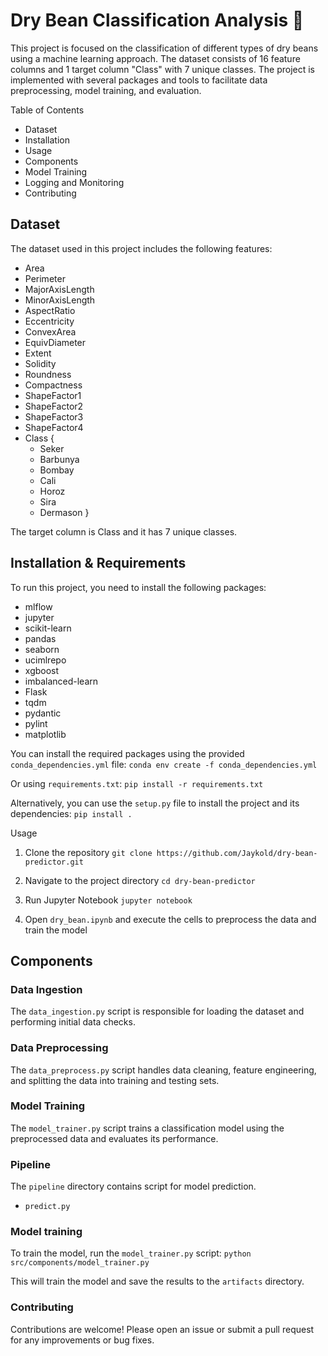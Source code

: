 # Dry Bean Classification Analysis 🚀

This project is focused on the classification of different types of dry beans using a machine learning approach. The dataset consists of 16 feature columns and 1 target column "Class" with 7 unique classes. The project is implemented with several packages and tools to facilitate data preprocessing, model training, and evaluation.

Table of Contents
* Dataset
* Installation
* Usage
* Components
* Model Training
* Logging and Monitoring
* Contributing

## Dataset
The dataset used in this project includes the following features:
* Area
* Perimeter
* MajorAxisLength
* MinorAxisLength
* AspectRatio
* Eccentricity
* ConvexArea
* EquivDiameter
* Extent
* Solidity
* Roundness
* Compactness
* ShapeFactor1
* ShapeFactor2
* ShapeFactor3
* ShapeFactor4
* Class {
    * Seker
    * Barbunya
    * Bombay
    * Cali
    * Horoz
    * Sira
    * Dermason
}

The target column is Class and it has 7 unique classes.

## Installation & Requirements
To run this project, you need to install the following packages:
* mlflow
* jupyter
* scikit-learn
* pandas
* seaborn
* ucimlrepo
* xgboost
* imbalanced-learn
* Flask
* tqdm
* pydantic
* pylint
* matplotlib

You can install the required packages using the provided `conda_dependencies.yml` file:
`conda env create -f conda_dependencies.yml`

Or using `requirements.txt`:
```pip install -r requirements.txt```

Alternatively, you can use the `setup.py` file to install the project and its dependencies:
`pip install .`

Usage
1. Clone the repository
`git clone https://github.com/Jaykold/dry-bean-predictor.git`

2. Navigate to the project directory
`cd dry-bean-predictor`

3. Run Jupyter Notebook
`jupyter notebook`

4. Open `dry_bean.ipynb` and execute the cells to preprocess the data and train the model

## Components

### Data Ingestion
The `data_ingestion.py` script is responsible for loading the dataset and performing initial data checks.

### Data Preprocessing
The `data_preprocess.py` script handles data cleaning, feature engineering, and splitting the data into training and testing sets.

### Model Training
The `model_trainer.py` script trains a classification model using the preprocessed data and evaluates its performance.

### Pipeline
The `pipeline` directory contains script for model prediction.
* `predict.py`

### Model training
To train the model, run the `model_trainer.py` script:
`python src/components/model_trainer.py`

This will train the model and save the results to the `artifacts` directory.

### Contributing
Contributions are welcome! Please open an issue or submit a pull request for any improvements or bug fixes.

